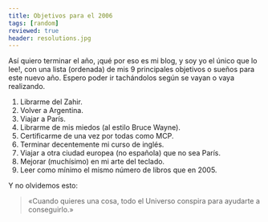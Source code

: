 ```yaml
---
title: Objetivos para el 2006
tags: [random]
reviewed: true
header: resolutions.jpg
---
```

Así quiero terminar el año, ¡qué por eso es mi blog, y soy yo el único que lo lee!, con una lista (ordenada) de mis 9 principales objetivos o sueños para este nuevo año. Espero poder ir tachándolos según se vayan o vaya realizando.  

1.  Librarme del Zahir.
2.  Volver a Argentina.
3.  Viajar a París.
4.  Librarme de mis miedos (al estilo Bruce Wayne).
5.  Certificarme de una vez por todas como MCP.
6.  Terminar decentemente mi curso de inglés.
7.  Viajar a otra ciudad europea (no española) que no sea París.
8.  Mejorar (muchísimo) en mi arte del teclado.
9.  Leer como mínimo el mismo número de libros que en 2005.

Y no olvidemos esto:  

> «Cuando quieres una cosa, todo el Universo conspira para ayudarte a conseguirlo.»